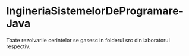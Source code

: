 # IngineriaSistemelorDeProgramare-Java
Toate rezolvarile cerintelor se gasesc in folderul src din laboratorul respectiv.
